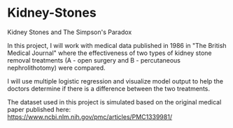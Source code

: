 # Kidney-Stones
Kidney Stones and The Simpson's Paradox


In this project, I will work with medical data published in 1986 in "The British Medical Journal" where the effectiveness of two types of kidney stone removal treatments (A - open surgery and B - percutaneous nephrolithotomy) were compared.

I will use multiple logistic regression and visualize model output to help the doctors determine if there is a difference between the two treatments. 

The dataset used in this project is simulated based on the original medical paper published here: https://www.ncbi.nlm.nih.gov/pmc/articles/PMC1339981/
